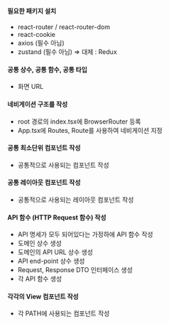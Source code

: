 #### 필요한 패키지 설치
- react-router / react-router-dom
- react-cookie
- axios (필수 아님)
- zustand (필수 아님) => 대체 : Redux

#### 공통 상수, 공통 함수, 공통 타입
- 화면 URL

#### 네비게이션 구조를 작성
- root 경로의 index.tsx에 BrowserRouter 등록
- App.tsx에 Routes, Route를 사용하여 네비게이션 지정

#### 공통 최소단위 컴포넌트 작성
- 공통적으로 사용되는 컴포넌트 작성

#### 공통 레이아웃 컴포넌트 작성
- 공통적으로 사용되는 레이아웃 컴포넌트 작성

#### API 함수 (HTTP Request 함수) 작성
- API 명세가 모두 되어있다는 가정하에 API 함수 작성
- 도메인 상수 생성
- 도메인의 API URL 상수 생성
- API end-point 상수 생성
- Request, Response DTO 인터페이스 생성
- 각 API 함수 생성

#### 각각의 View 컴포넌트 작성
- 각 PATH에 사용되는 컴포넌트 작성